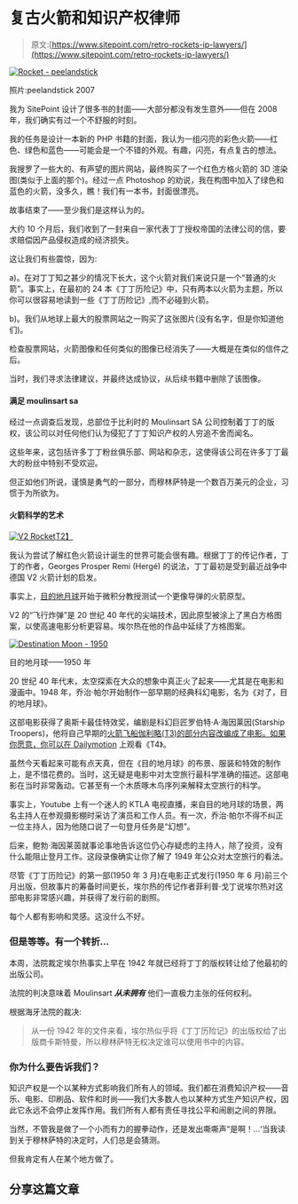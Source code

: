 # 复古火箭和知识产权律师

> 原文:[https://www.sitepoint.com/retro-rockets-ip-lawyers/](https://www.sitepoint.com/retro-rockets-ip-lawyers/)

[![Rocket - peelandstick](../Images/d420da81a075f7be002b2897a170c6cd.png)](https://www.flickr.com/photos/peelandstick/973031939/in/album-72157600928094890/)

照片:peelandstick 2007

我为 SitePoint 设计了很多书的封面——大部分都没有发生意外——但在 2008 年，我们确实有过一个不舒服的时刻。

我的任务是设计一本新的 PHP 书籍的封面，我认为一组闪亮的彩色火箭——红色、绿色和蓝色——可能会是一个不错的外观。有趣，闪亮，有点复古的想法。

我搜罗了一些大的、有声望的图片网站，最终购买了一个红色方格火箭的 3D 渲染图(类似于上面的那个)。经过一点 Photoshop 的劝说，我在构图中加入了绿色和蓝色的火箭，没多久，瞧！我们有一本书，封面很漂亮。

故事结束了——至少我们是这样认为的。

大约 10 个月后，我们收到了一封来自一家代表丁丁授权帝国的法律公司的信，要求赔偿因产品侵权造成的经济损失。

这让我们有些震惊，因为:

a)。在对丁丁知之甚少的情况下长大，这个火箭对我们来说只是一个“普通的火箭”。事实上，在最初的 24 本《丁丁历险记》中，只有两本以火箭为主题，所以你可以很容易地读到一些《丁丁历险记》,而不必碰到火箭。

b)。我们从地球上最大的股票网站之一购买了这张图片(没有名字，但是你知道他们)。

检查股票网站，火箭图像和任何类似的图像已经消失了——大概是在类似的信件之后。

当时，我们寻求法律建议，并最终达成协议，从后续书籍中删除了该图像。

#### 满足 moulinsart sa

经过一点调查后发现，总部位于比利时的 Moulinsart SA 公司控制着丁丁的版权，该公司以对任何他们认为侵犯了丁丁知识产权的人穷追不舍而闻名。

这些年来，这包括许多丁丁粉丝俱乐部、网站和杂志，这使得该公司在许多丁丁最大的粉丝中特别不受欢迎。

但正如他们所说，谨慎是勇气的一部分，而穆林萨特是一个数百万美元的企业，习惯于为所欲为。

#### 火箭科学的艺术

[![V2 Rocket](../Images/ae1a5a650030283584cb5410ca825814.png)T2】](http://en.wikipedia.org/wiki/V-2_rocket)

我认为尝试了解红色火箭设计诞生的世界可能会很有趣。根据丁丁的传记作者，丁丁的作者，Georges Prosper Remi (Hergé) 的说法，丁丁最初是受到最近战争中德国 V2 火箭计划的启发。

事实上，[目的地月球](http://en.wikipedia.org/wiki/Destination_Moon_%28comics%29)开始于微积分教授测试一个更像导弹的火箭原型。

V2 的“飞行炸弹”是 20 世纪 40 年代的尖端技术，因此原型被涂上了黑白方格图案，以使高速电影分析更容易。埃尔热在他的作品中延续了方格图案。

[![Destination Moon - 1950](../Images/2fd84f30ede9c5f1eb97e2bedc671766.png)](http://en.wikipedia.org/wiki/Destination_Moon_(film))

目的地月球——1950 年

20 世纪 40 年代末，太空探索在大众的想象中真正火了起来——尤其是在电影和漫画中。1948 年，乔治·帕尔开始制作一部早期的经典科幻电影，名为《对了，目的地月球》。

这部电影获得了奥斯卡最佳特效奖，编剧是科幻巨匠罗伯特·A·海因莱因(Starship Troopers)，他将自己早期的[火箭飞船伽利略(T3)的部分内容改编成了电影。如果你愿意，你可以在 Dailymotion](http://en.wikipedia.org/wiki/Rocket_Ship_Galileo "Rocket_Ship_Galileo") 上观看《T4》。

虽然今天看起来可能有点天真，但在《目的地月球》的布景、服装和特效的制作上，是不惜花费的。当时，这无疑是电影中对太空旅行最科学准确的描述。这部电影在当时非常轰动。它甚至有一个木质啄木鸟序列来解释太空旅行的科学。

事实上，Youtube 上有一个迷人的 KTLA 电视直播，来自目的地月球的场景，两名主持人在参观摄影棚时采访了演员和工作人员。有一次，乔治·帕尔不得不纠正一位主持人，因为他随口说了一句登月任务是“幻想”。

后来，鲍勃·海因莱茵就事论事地告诉这位仍心存疑虑的主持人，除了投资，没有什么能阻止登月工作。这段录像确实让你了解了 1949 年公众对太空旅行的看法。

尽管《丁丁历险记》的第一部(1950 年 3 月)在电影正式发行(1950 年 6 月)前三个月出版，但故事片的筹备时间更长，埃尔热的传记作者菲利普·戈丁说埃尔热对这部电影非常感兴趣，并获得了发行前的剧照。

每个人都有影响和灵感。这没什么不好。

### 但是等等。有一个转折…

本周，法院裁定埃尔热事实上早在 1942 年就已经将丁丁的版权转让给了他最初的出版公司。

法院的判决意味着 Moulinsart ***从未拥有*** 他们一直极力主张的任何权利。

根据海牙法院的裁决:

> 从一份 1942 年的文件来看，埃尔热似乎将《丁丁历险记》的出版权给了出版商卡斯特曼，所以穆林萨特无权决定谁可以使用书中的内容。

### 你为什么要告诉我们？

知识产权是一个以某种方式影响我们所有人的领域。我们都在消费知识产权——音乐、电影、印刷品、软件和时尚——我们大多数人也以某种方式生产知识产权，因此它永远不会停止发挥作用。我们所有人都有责任寻找公平和闹剧之间的界限。

当然，不管我是做了一个小而有力的握拳动作，还是发出嘶嘶声“是啊！…‘当我读到关于穆林萨特的决定时，人们总是会猜测。

但我肯定有人在某个地方做了。

## 分享这篇文章